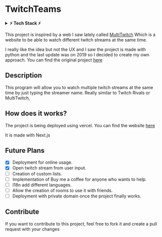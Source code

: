 # TwitchTeams

<details>
 <summary><b>⚡ Tech Stack ⚡</b></summary>
       
![React](https://img.shields.io/badge/React-20232A?style=for-the-badge&logo=react&logoColor=61DAFB)
![Next JS](https://img.shields.io/badge/Next-black?style=for-the-badge&logo=next.js&logoColor=white)   
![Redux](https://img.shields.io/badge/Redux-593D88?style=for-the-badge&logo=redux&logoColor=white)    
![Tailwind](https://img.shields.io/badge/Tailwind_CSS-38B2AC?style=for-the-badge&logo=tailwind-css&logoColor=white)    
![Vercel](https://img.shields.io/badge/Vercel-000000?style=for-the-badge&logo=vercel&logoColor=white)

</details>

This project is inspired by a web I saw lately called [MultiTwitch](https://www.multitwitch.tv/)
Which is a website to be able to watch different twitch streams at the same time.

I really like the idea but not the UX and I saw the project is made with python and the last update was on 2019 so I decided to create my own approach.
You can find the original project [here](https://github.com/bhamrick/multitwitch/tree/master/multitwitch)

## Description

This program will allow you to watch multiple twitch streams at the same time by just typing the streamer name.
Really similar to Twitch Rivals or MultiTwitch,

## How does it works?

The project is being deployed using vercel.
You can find the website [here](https://twitch-teams.vercel.app/)

It is made with Next.js

## Future Plans

- [x] Deployment for online usage.
- [x] Open twitch stream from user input.
- [ ] Creation of custom lists.
- [ ] Implementation of Buy me a coffee for anyone who wants to help.
- [ ] I18n add different languages.
- [ ] Allow the creation of rooms to use it with friends.
- [ ] Deployment with private domain once the project finally works.

## Contribute

If you want to contribute to this project, feel free to fork it and create a pull request with your changes
